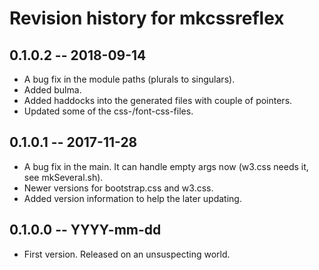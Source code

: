# Revision history for mkcssreflex

## 0.1.0.2  -- 2018-09-14

* A bug fix in the module paths (plurals to singulars).
* Added bulma.
* Added haddocks into the generated files with couple of pointers.
* Updated some of the css-/font-css-files.


## 0.1.0.1  -- 2017-11-28

* A bug fix in the main. It can handle empty args now (w3.css needs it, 
  see mkSeveral.sh).
* Newer versions for bootstrap.css and w3.css.
* Added version information to help the later updating.

## 0.1.0.0  -- YYYY-mm-dd

* First version. Released on an unsuspecting world.
